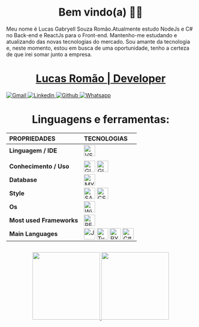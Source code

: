 <h1 align="center">Bem vindo(a) 🖖🏽</h1>
<p>
Meu nome é Lucas Gabryell Souza Romão.Atualmente estudo NodeJs e C# no Back-end e ReactJs para o Front-end. 
Mantenho-me estudando e atualizando das novas tecnologias do mercado.
Sou amante da tecnologia e, neste momento, estou em busca de uma oportunidade, tenho a certeza de que irei somar junto a empresa. 
</p>

<a href="https://www.linkedin.com/in/afonso-bezerra-33b495174/" target="_blank">
    <h1 align="center">
       Lucas Romão | Developer
        </a>
    </h1>
    <div align="left">
        <a href="mailto:lucasromaodev@gmail.com">
            <img alt="Gmail"src="https://img.shields.io/badge/Gmail-D14836?style=for-the-badge&logo=gmail&logoColor=white">            
        </a>
        <a href="https://www.linkedin.com/in/lucas-romão-131b3a200/" target="_blank">
            <img alt="Linkedin" src="https://img.shields.io/badge/LinkedIn-0077B5?style=for-the-badge&logo=linkedin&logoColor=white">
        </a>
        <a href="https://github.com/LucasGabryell" target="_blank">
            <img alt="Github" src="https://img.shields.io/badge/GitHub-100000?style=for-the-badge&logo=github&logoColor=white">
        </a>
        <a href="https://api.whatsapp.com/send?phone=5579996846914&text=Ol%C3%A1%20Afonso!%20" target="_blank">
            <img alt="Whatsapp" src="https://img.shields.io/badge/whatsapp-04B404?style=for-the-badge&logo=whatsapp&logoColor=white">
        </a>
</div>
<h2></h2>

<h1 align="center">Linguagens e ferramentas:</h1>
<div style="display: inline_block;" align="center">

|  **PROPRIEDADES** | **TECNOLOGIAS** |
| :---------        |     :---------  |
|**Linguagem / IDE** | <img align="center" alt="VSCODE" height="30" src="https://img.shields.io/badge/VSCode-blue?&style=for-the-badge&logo=visual-studio&logoColor=white"> |
||
|**Conhecimento / Uso** | <img align="center" alt="GIT" height="30" src="https://img.shields.io/badge/git-61210B?&style=for-the-badge&logo=git&logoColor=white"> <img align="center" alt="GITHUB" height="30" src="https://img.shields.io/badge/github-%23121011.svg?style=for-the-badge&logo=github&logoColor=white">|
|**Database** |  <img align="center" alt="MYSQL" height="30" src="https://img.shields.io/badge/mysql-404D59?style=for-the-badge&logo=mysql&logoColor=white"> |
 | **Style** |  <img align="center" alt="SASS" height="30" src="https://img.shields.io/badge/sass-530078?&style=for-the-badge&logo=sass&logoColor=white"> <img align="center" alt="CSS" height="30" src="https://img.shields.io/badge/css-007ACC?style=for-the-badge&logo=css3&logoColor=white"> |
|**Os** | <img align="center" alt="Windows" height="30" src="https://img.shields.io/badge/windows-862d59?style=for-the-badge&logo=windows&logoColor=white">|
|**Most used Frameworks** | <img align="center" alt="REACTJS" height="30"  src="https://img.shields.io/badge/reactjs-black?&style=for-the-badge&logo=react&logoColor=white">  |
|**Main Languages** | <img align="center" alt="Javascript" height="30" src="https://img.shields.io/badge/javascript-%23323330.svg?style=for-the-badge&logo=javascript&logoColor=%23F7DF1E">  <img align="center" alt="TypeScript" height="30" src="https://img.shields.io/badge/typescript-%23007ACC.svg?style=for-the-badge&logo=typescript&logoColor=white"> <img align="center" alt="PYTHON" height="30"  src="https://img.shields.io/badge/python.js-6DA55F?style=for-the-badge&logo=python&logoColor=white"> <img align="center" alt="C#" height="30"  src="https://img.shields.io/badge/csharp-%23777BB4.svg?style=for-the-badge&logo=csharp&logoColor=white">|

</div>
<h2></h2>

<div align="center">
  <a href="https://beacons.ai/lucasromao_">
  <img height="180em" src="https://github-readme-stats.vercel.app/api?username=LucasGabryell&show_icons=true&theme=dracula&include_all_commits=true&count_private=true"/>
  <img height="180em" src="https://github-readme-stats.vercel.app/api/top-langs/?username=LucasGabryell&layout=compact&langs_count=7&theme=dracula"/>               </div>                     
<h2></h2>


  
